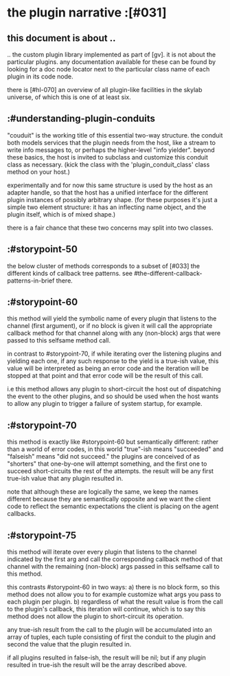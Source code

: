 # the plugin narrative :[#031]

## this document is about ..

.. the custom plugin library implemented as part of [gv]. it is not about the
particular plugins. any documentation available for these can be found by
looking for a doc node locator next to the particular class name of each
plugin in its code node.

there is [#hl-070] an overview of all plugin-like facilities in the skylab
universe, of which this is one of at least six.


## :#understanding-plugin-conduits

"couduit" is the working title of this essential two-way structure. the
conduit both models services that the plugin needs from the host, like a
stream to write info messages to, or perhaps the higher-level "info yielder".
beyond these basics, the host is invited to subclass and customize this conduit
class as necessary. (kick the class with the 'plugin_conduit_class' class
method on your host.)

experimentally and for now this same structure is used by the host as an
adapter handle, so that the host has a unified interface for the different
plugin instances of possibly arbitrary shape. (for these purposes it's just
a simple two element structure: it has an inflecting name object, and the
plugin itself, which is of mixed shape.)

there is a fair chance that these two concerns may split into two classes.


## :#storypoint-50

the below cluster of methods corresponds to a subset of [#033] the different
kinds of callback tree patterns. see #the-different-callback-patterns-in-brief
there.


## :#storypoint-60

this method will yield the symbolic name of every plugin that listens to the
channel (first argument), or if no block is given it will call the appropriate
callback method for that channel along with any (non-block) args that were
passed to this selfsame method call.

in contrast to #storypoint-70, if while iterating over the listening plugins
and yielding each one, if any such response to the yield is a true-ish value,
this value will be interpreted as being an error code and the iteration will
be stopped at that point and that error code will be the result of this call.

i.e this method allows any plugin to short-circuit the host out of dispatching
the event to the other plugins, and so should be used when the host wants to
allow any plugin to trigger a failure of system startup, for example.


## :#storypoint-70

this method is exactly like #storypoint-60 but semantically different: rather
than a world of error codes, in this world "true"-ish means "succeeded" and
"falseish" means "did not succeed." the plugins are conceived of as
"shorters" that one-by-one will attempt something, and the first one to
succeed short-circuits the rest of the attempts. the result will be any
first true-ish value that any plugin resulted in.

note that although these are logically the same, we keep the names different
because they are semantically opposite and we want the client code to reflect
the semantic expectations the client is placing on the agent callbacks.


## :#storypoint-75

this method will iterate over every plugin that listens to the channel
indicated by the first arg and call the corresponding callback method of
that channel with the remaining (non-block) args passed in this selfsame
call to this method.

this contrasts #storypoint-60 in two ways: a) there is no block form, so
this method does not allow you to for example customize what args you pass
to each plugin per plugin. b) regardless of what the result value is from the
call to the plugin's callback, this iteration will continue, which is to say
this method does not allow the plugin to short-circuit its operation.

any true-ish result from the call to the plugin will be accumulated into an
array of tuples, each tuple consisting of first the conduit to the plugin and
second the value that the plugin resulted in.

if all plugins resulted in false-ish, the result will be nil; but if any
plugin resulted in true-ish the result will be the array described above.
